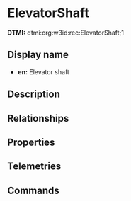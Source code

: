 # ElevatorShaft
**DTMI:** dtmi:org:w3id:rec:ElevatorShaft;1
## Display name
- **en:** Elevator shaft
## Description
## Relationships
## Properties
## Telemetries
## Commands
